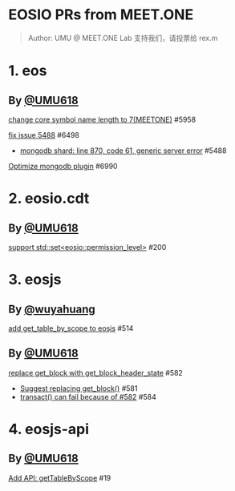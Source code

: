 # EOSIO PRs from MEET.ONE

> Author: UMU @ MEET.ONE Lab
> 支持我们，请投票给 rex.m

# 1. eos

## By [@UMU618](https://github.com/UMU618)

[change core symbol name length to 7(MEETONE)](https://github.com/EOSIO/eos/pull/5958) \#5958

[fix issue 5488](https://github.com/EOSIO/eos/pull/6498) \#6498

- [mongodb shard: line 870, code 61, generic server error](https://github.com/EOSIO/eos/issues/5488) \#5488

[Optimize mongodb plugin](https://github.com/EOSIO/eos/pull/6990) \#6990

# 2. eosio.cdt

## By [@UMU618](https://github.com/UMU618)

[support std::set\<eosio::permission_level\>](https://github.com/EOSIO/eosio.cdt/pull/200) \#200

# 3. eosjs

## By [@wuyahuang](https://github.com/wuyahuang)

[add get_table_by_scope to eosjs](https://github.com/EOSIO/eosjs/pull/514) \#514

## By [@UMU618](https://github.com/UMU618)

[replace get_block with get_block_header_state](https://github.com/EOSIO/eosjs/pull/582) \#582

- [Suggest replacing get_block()](https://github.com/EOSIO/eosjs/issues/581) \#581
- [transact() can fail because of #582](https://github.com/EOSIO/eosjs/issues/584) \#584

# 4. eosjs-api

## By [@UMU618](https://github.com/UMU618)

[Add API: getTableByScope](https://github.com/EOSIO/eosjs-api/pull/19) \#19
